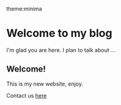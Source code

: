 theme:minima

# Welcome to my blog

I'm glad you are here. I plan to talk about ...

## Welcome!
This is my new website, enjoy.

Contact us <a href="mailto:richardn.roman@gmail.com" target="_blank">here</a>
